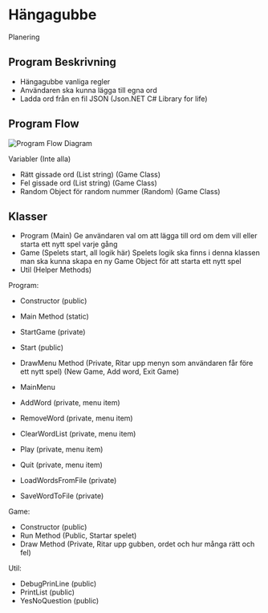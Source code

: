 ﻿# Hängagubbe

Planering

## Program Beskrivning

- Hängagubbe vanliga regler
- Användaren ska kunna lägga till egna ord
- Ladda ord från en fil JSON (Json.NET C# Library for life) 

## Program Flow

![Program Flow Diagram](Diagram.png) 

Variabler (Inte alla)
  - Rätt gissade ord (List string) (Game Class)
  - Fel gissade ord (List string) (Game Class)
  - Random Object för random nummer (Random) (Game Class)

## Klasser

- Program (Main) Ge användaren val om att lägga till ord om dem vill eller starta ett nytt spel varje gång
- Game (Spelets start, all logik här) Spelets logik ska finns i denna klassen man ska kunna skapa en ny Game Object för att starta ett nytt spel
- Util (Helper Methods)

Program:
 - Constructor (public)

 - Main Method (static)
 - StartGame (private)
 - Start (public)

 - DrawMenu Method (Private, Ritar upp menyn som användaren får före ett nytt spel) (New Game, Add word, Exit Game)
 - MainMenu

 - AddWord (private, menu item)
 - RemoveWord (private, menu item)
 - ClearWordList (private, menu item)
 - Play (private, menu item)
 - Quit (private, menu item)

 - LoadWordsFromFile (private)
 - SaveWordToFile (private)


Game:
 - Constructor (public)
 - Run Method (Public, Startar spelet)
 - Draw Method (Private, Ritar upp gubben, ordet och hur många rätt och fel)

Util:
 - DebugPrinLine (public)
 - PrintList (public)
 - YesNoQuestion (public)
	